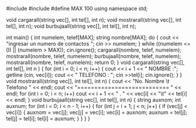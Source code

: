 #include <iostream>
#include<string>
#define MAX 100
using namespace std;

void cargarall(string vec[], int tel[], int  n);
void mostrarall(string vec[], int tel[], int n);
void burbujaall(string vec[], int tel[], int n);

int main()
{
    int numelem, telef[MAX];
    string nombre[MAX];
    do {
        cout << "ingresar un numero de contactos ";
        cin >> numelem;
    } while ((numelem <= 0) || (numelem > MAX));
    cin.ignore();
    cargarall(nombre, telef, numelem);
    mostrarall(nombre, telef, numelem);
    burbujaall(nombre, telef, numelem);
    mostrarall(nombre, telef, numelem);
    return 0;
}
void cargarall(string vec[], int tel[], int n ) {
        for (int i = 0; i < n; i++) {
            cout << i + 1 << "   NOMBRE :";
            getline (cin, vec[i]);
            cout << "  TELEFONO : ";
            cin >>tel[i];
            cin.ignore();
        }
    }
void mostrarall(string vec[], int tel[], int n) {
    cout << "No. Nombre  \t Telefono " << endl;
    cout << "=========================== " << endl;
    for (int i = 0; i < n; i++)
        cout << i + 1 << " . " << vec[i] << "\t" << tel[i] << endl;
}
void burbujaall(string vec[], int tel[], int n) {
    string auxnom;
    int auxnum;
    for (int i = 0; i < n - 1; i++) {
        for (int j = i + 1; j < n; j++) {
            if (vec[j] < vec[i]) {
                auxnom = vec[j];
                vec[j] = vec[i];
                vec[i] = auxnom;
                auxnum = tel[j];
                tel[j] = tel[i];
                tel[i] = auxnum;
            }
        }
    }
}
